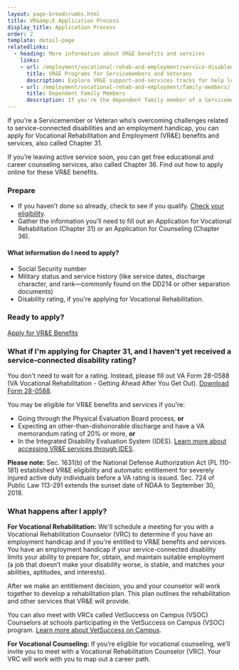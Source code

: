 ```yaml
---
layout: page-breadcrumbs.html
title: VR&amp;E Application Process
display_title: Application Process
order: 2
template: detail-page
relatedlinks:
  - heading: More information about VR&E benefits and services
    links:
    - url: /employment/vocational-rehab-and-employment/service-disabled/
      title: VR&E Programs for Servicemembers and Veterans
      description: Explore VR&E support-and-services tracks for help learning new skills, finding a new job, starting a business, getting educational counseling, or returning to your former job.   
    - url: /employment/vocational-rehab-and-employment/family-members/
      title: Dependent Family Members
      description: If you're the dependent family member of a Servicemember or Veteran with a service-connected disability, find out if you may be eligible for certain counseling services, training, and education benefits.
---
```


<div itemscope itemtype ="http://schema.org/HowTo">
<div itemprop="description" class="va-introtext">

If you're a Servicemember or Veteran who’s overcoming challenges related to service-connected disabilities and an employment handicap, you can apply for Vocational Rehabilitation and Employment (VR&amp;E) benefits and services, also called Chapter 31. 

If you’re leaving active service soon, you can get free educational and career counseling services, also called Chapter 36. Find out how to apply online for these VR&amp;E benefits. 

</div>


<div itemprop="steps" itemscope itemtype ="http://schema.org/HowToSection">
<h3 itemprop="name">Prepare</h3>
<div itemprop="itemListElement">

- If you haven’t done so already, check to see if you qualify. [Check your eligibility](/employment/vocational-rehab-and-employment/eligibility/).
- Gather the information you’ll need to fill out an Application for Vocational Rehabilitation (Chapter 31) or an Application for Counseling (Chapter 36).

</div>
</div>

<div class="feature" markdown=“1”>

<div itemprop="steps" itemscope itemtype ="http://schema.org/HowToSection">
<h4 itemprop="name">What information do I need to apply?</h4>
<div itemprop="itemListElement">

- Social Security number
- Military status and service history (like service dates, discharge character, and rank—commonly found on the DD214 or other separation documents)
- Disability rating, if you're applying for Vocational Rehabilitation.  

</div>
</div>
</div>

### Ready to apply?

<a class="usa-button-primary va-button-primary" href="/employment/vocational-rehab-and-employment/apply-vre/">Apply for VR&E Benefits</a>


<div class="feature" markdown=“1”> 

### What if I'm applying for Chapter 31, and I haven't yet received a service-connected disability rating?

You don't need to wait for a rating. Instead, please fill out VA Form 28-0588 (VA Vocational Rehabilitation - Getting Ahead After You Get Out). [Download Form 28-0588](http://www.vba.va.gov/pubs/forms/VBA-28-0588-ARE.pdf).

You may be eligible for VR&amp;E benefits and services if you're:
- Going through the Physical Evaluation Board process, **or**
- Expecting an other-than-dishonorable discharge and have a VA memorandum rating of 20% or more, **or**
- In the Integrated Disability Evaluation System (IDES). [Learn more about accessing VR&E services through IDES](/employment/vocational-rehab-and-employment/ides).

**Please note:** Sec. 1631(b) of the National Defense Authorization Act (PL 110-181) established VR&E eligibility and automatic entitlement for severely injured active duty individuals before a VA rating is issued. Sec. 724 of Public Law 113-291 extends the sunset date of NDAA to September 30, 2018.

</div>
</div>

### What happens after I apply?

**For Vocational Rehabilitation:** We'll schedule a meeting for you with a Vocational Rehabilitation Counselor (VRC) to determine if you have an employment handicap and if you're entitled to VR&amp;E benefits and services. You have an employment handicap if your service-connected disability limits your ability to prepare for, obtain, and maintain suitable employment (a job that doesn’t make your disability worse, is stable, and matches your abilities, aptitudes, and interests).

After we make an entitlement decision, you and your counselor will work together to develop a rehabilitation plan. This plan outlines the rehabilitation and other services that VR&amp;E will provide.

You can also meet with VRCs called VetSuccess on Campus (VSOC) Counselors at schools participating in the VetSuccess on Campus (VSOC) program. [Learn more about VetSuccess on Campus](/employment/vocational-rehab-and-employment/vetsuccess/).

**For Vocational Counseling:** If you’re eligible for vocational counseling, we’ll invite you to meet with a Vocational Rehabilitation Counselor (VRC). Your VRC will work with you to map out a career path.

<div markdown="0"><br></div>
